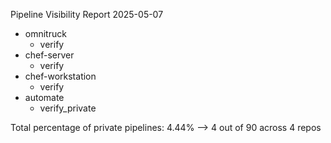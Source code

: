 Pipeline Visibility Report 2025-05-07

* omnitruck
    * verify
* chef-server
    * verify
* chef-workstation
    * verify
* automate
    * verify_private

Total percentage of private pipelines: 4.44%
  --> 4 out of 90 across 4 repos
